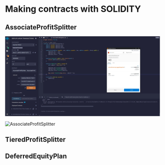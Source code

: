 # Making contracts with SOLIDITY

## AssociateProfitSplitter 

![AssociateProfitSplitter](Images/AssociateProfitSplitter_PreConfirm.JPG)

![AssociateProfitSplitter](AssociateProfitSplitter_Ganache.JPG)

## TieredProfitSplitter


## DeferredEquityPlan

